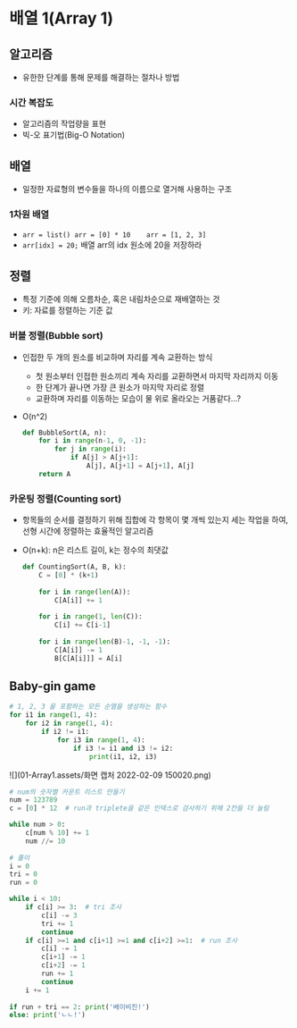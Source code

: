 # 배열 1(Array 1)

## 알고리즘

- 유한한 단계를 통해 문제를 해결하는 절차나 방법

### 시간 복잡도

- 알고리즘의 작업량을 표현
- 빅-오 표기법(Big-O Notation)

## 배열

- 일정한 자료형의 변수들을 하나의 이름으로 열거해 사용하는 구조

### 1차원 배열

- `arr = list()	arr = [0] * 10	  arr = [1, 2, 3]`
- `arr[idx] = 20;` 배열 arr의 idx 원소에 20을 저장하라

## 정렬

- 특정 기준에 의해 오름차순, 혹은 내림차순으로 재배열하는 것
- 키: 자료를 정렬하는 기준 값

### 버블 정렬(Bubble sort)

- 인접한 두 개의 원소를 비교하며 자리를 계속 교환하는 방식
  - 첫 원소부터 인접한 원소끼리 계속 자리를 교환하면서 마지막 자리까지 이동
  - 한 단계가 끝나면 가장 큰 원소가 마지막 자리로 정렬
  - 교환하며 자리를 이동하는 모습이 물 위로 올라오는 거품같다...?
  
- O(n^2)

  ```python
  def BubbleSort(A, n):
      for i in range(n-1, 0, -1):
          for j in range(i):
              if A[j] > A[j+1]:
                  A[j], A[j+1] = A[j+1], A[j]
      return A
  ```

  

### 카운팅 정렬(Counting sort)

- 항목들의 순서를 결정하기 위해 집합에 각 항목이 몇 개씩 있는지 세는 작업을 하여, 선형 시간에 정렬하는 효율적인 알고리즘

- O(n+k): n은 리스트 길이, k는 정수의 최댓값

  ```python
  def CountingSort(A, B, k):
      C = [0] * (k+1)
      
      for i in range(len(A)):
          C[A[i]] += 1
          
      for i in range(1, len(C)):
          C[i] += C[i-1]
          
      for i in range(len(B)-1, -1, -1):
          C[A[i]] -= 1
          B[C[A[i]]] = A[i]
  ```

  

## Baby-gin game

```python
# 1, 2, 3 을 포함하는 모든 순열을 생성하는 함수
for i1 in range(1, 4):
    for i2 in range(1, 4):
        if i2 != i1:
            for i3 in range(1, 4):
                if i3 != i1 and i3 != i2:
                    print(i1, i2, i3)
```

![](01-Array1.assets/화면 캡처 2022-02-09 150020.png)

```python
# num의 숫자별 카운트 리스트 만들기
num = 123789
c = [0] * 12  # run과 triplete을 같은 인덱스로 검사하기 위해 2칸을 더 늘림

while num > 0:
    c[num % 10] += 1
    num //= 10
    
# 풀이
i = 0
tri = 0
run = 0

while i < 10:
    if c[i] >= 3:  # tri 조사
        c[i] -= 3
        tri += 1
        continue
    if c[i] >=1 and c[i+1] >=1 and c[i+2] >=1:  # run 조사
        c[i] -= 1
        c[i+1] -= 1
        c[i+2] -= 1
        run += 1
        continue
    i += 1
    
if run + tri == 2: print('베이비진!')
else: print('ㄴㄴ!')
```

